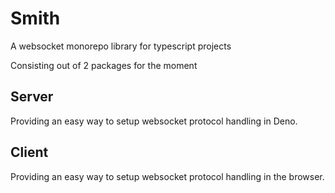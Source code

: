 # Smith
A websocket monorepo library for typescript projects

Consisting out of 2 packages for the moment

## Server
Providing an easy way to setup websocket protocol handling in Deno.

## Client
Providing an easy way to setup websocket protocol handling in the browser.
